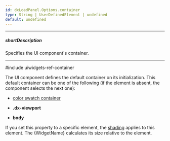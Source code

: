 ```yaml
---
id: dxLoadPanel.Options.container
type: String | UserDefinedElement | undefined
default: undefined
---
```

---
##### shortDescription
Specifies the UI component's container.

---
#include uiwidgets-ref-container

The UI component defines the default container on its initialization. This default container can be one of the following (if the element is absent, the component selects the next one):

- [color swatch container](/concepts/60%20Themes%20and%20Styles/05%20Predefined%20Themes/55%20Color%20Swatches.md '/Documentation/Guide/Themes_and_Styles/Predefined_Themes/#Color_Swatches') 

- **.dx-viewport** 

- **body**

If you set this property to a specific element, the [shading](/api-reference/10%20UI%20Components/dxOverlay/1%20Configuration/shading.md '{basewidgetpath}/Configuration/#shading') applies to this element. The {WidgetName} calculates its size relative to the element.

